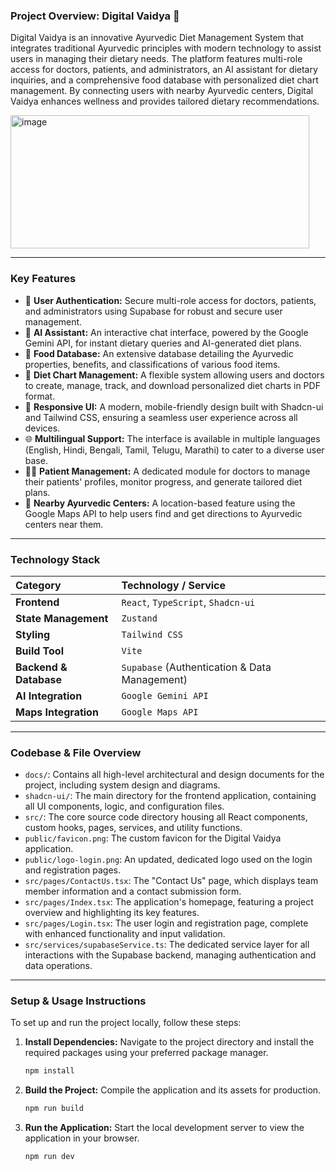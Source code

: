 
### **Project Overview: Digital Vaidya 🌿**

Digital Vaidya is an innovative Ayurvedic Diet Management System that integrates traditional Ayurvedic principles with modern technology to assist users in managing their dietary needs. The platform features multi-role access for doctors, patients, and administrators, an AI assistant for dietary inquiries, and a comprehensive food database with personalized diet chart management. By connecting users with nearby Ayurvedic centers, Digital Vaidya enhances wellness and provides tailored dietary recommendations.

<img width="478" height="213" alt="image" src="https://github.com/user-attachments/assets/e592d75d-8cdc-46ae-9909-8351328338cd" />


-----

### **Key Features**

  * 🔐 **User Authentication:** Secure multi-role access for doctors, patients, and administrators using Supabase for robust and secure user management.
  * 🤖 **AI Assistant:** An interactive chat interface, powered by the Google Gemini API, for instant dietary queries and AI-generated diet plans.
  * 🍎 **Food Database:** An extensive database detailing the Ayurvedic properties, benefits, and classifications of various food items.
  * 📅 **Diet Chart Management:** A flexible system allowing users and doctors to create, manage, track, and download personalized diet charts in PDF format.
  * 📱 **Responsive UI:** A modern, mobile-friendly design built with Shadcn-ui and Tailwind CSS, ensuring a seamless user experience across all devices.
  * 🌐 **Multilingual Support:** The interface is available in multiple languages (English, Hindi, Bengali, Tamil, Telugu, Marathi) to cater to a diverse user base.
  * 👩‍⚕️ **Patient Management:** A dedicated module for doctors to manage their patients' profiles, monitor progress, and generate tailored diet plans.
  * 📍 **Nearby Ayurvedic Centers:** A location-based feature using the Google Maps API to help users find and get directions to Ayurvedic centers near them.

-----

### **Technology Stack**

| Category | Technology / Service |
| :--- | :--- |
| **Frontend** | `React`, `TypeScript`, `Shadcn-ui` |
| **State Management** | `Zustand` |
| **Styling** | `Tailwind CSS` |
| **Build Tool** | `Vite` |
| **Backend & Database** | `Supabase` (Authentication & Data Management) |
| **AI Integration** | `Google Gemini API` |
| **Maps Integration**| `Google Maps API` |

-----

### **Codebase & File Overview**

  * `docs/`: Contains all high-level architectural and design documents for the project, including system design and diagrams.
  * `shadcn-ui/`: The main directory for the frontend application, containing all UI components, logic, and configuration files.
  * `src/`: The core source code directory housing all React components, custom hooks, pages, services, and utility functions.
  * `public/favicon.png`: The custom favicon for the Digital Vaidya application.
  * `public/logo-login.png`: An updated, dedicated logo used on the login and registration pages.
  * `src/pages/ContactUs.tsx`: The "Contact Us" page, which displays team member information and a contact submission form.
  * `src/pages/Index.tsx`: The application's homepage, featuring a project overview and highlighting its key features.
  * `src/pages/Login.tsx`: The user login and registration page, complete with enhanced functionality and input validation.
  * `src/services/supabaseService.ts`: The dedicated service layer for all interactions with the Supabase backend, managing authentication and data operations.

-----

### **Setup & Usage Instructions**

To set up and run the project locally, follow these steps:

1.  **Install Dependencies:** Navigate to the project directory and install the required packages using your preferred package manager.
    ```bash
    npm install
    ```
2.  **Build the Project:** Compile the application and its assets for production.
    ```bash
    npm run build
    ```
3.  **Run the Application:** Start the local development server to view the application in your browser.
    ```bash
    npm run dev
    ```
